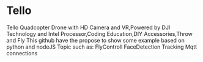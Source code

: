 # Tello
Tello Quadcopter Drone with HD Camera and VR,Powered by DJI Technology and Intel Processor,Coding Education,DIY Accessories,Throw and Fly
This github have the propose to show some example based on python and nodeJS
Topic such as:
FlyControll
FaceDetection
Tracking
Mqtt connections 
